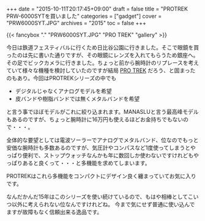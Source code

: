+++
date = "2015-10-11T20:17:45+09:00"
draft = false
title = "PROTREK PRW-6000SYTを買いました"
categories = ["gadget"]
cover = "PRW6000SYT.JPG"
archives = "2015"
toc = false
+++

{{< fancybox "." "PRW6000SYT.JPG" "PRO TREK" "gallery" >}}

今日は鉄道フェスティバルに行くため日比谷公園に行きました。そこで眼鏡を買ったのは先に書いた通りですが、その眼鏡にレンズを入れてもらうため銀座へ。その足でビックカメラに行きました。ちょっと前から腕時計のリプレースを考えていて様々な機種を検討していたのですが結局 [PRO TREK](http://protrek.jp/) だろう、と固まったのもあり。今回はPROTREKシリーズの中でも

 - デジタルじゃなくアナログモデルを希望
 - 皮バンドや樹脂バンドでは無くメタルバンドを希望

と言う事でほぼモデルがこれに絞り込まれます。MANASLUと言う最高峰モデルもあるのですが、ちょっと腕時計に16万円も使えるほどお金持ちでもないので・・・。

全体的な要望としては電波ソーラーでアナログでメタルバンド、位なのでもっと安価な腕時計も多数あるのですが、気圧計やコンパスなど1度使ってしまうとやっぱり便利で、ストップウォッチなんかも年に数回しか使わないですけれどもやっぱりあると良くって・・・と多機能を求めてしまいます。

PROTREKはこれら多機能をコンパクトにデザイン良く纏まっていてお気に入りです。

なんだかんだ15年はこのシリーズを使い続けているので、もはや相棒としてこいつ以外に考えられない位なんですけれどね。
今まで気にせず普通に使い込んでますが故障もなく信頼出来る逸品です。
